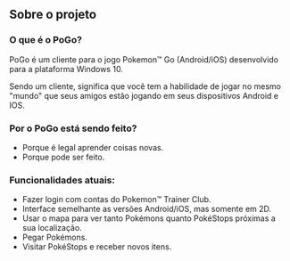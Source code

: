 ## Sobre o projeto

### O que é o PoGo?

PoGo é um cliente para o jogo Pokemon™ Go (Android/iOS) desenvolvido para a plataforma Windows 10.

Sendo um cliente, significa que você tem a habilidade de jogar no mesmo "mundo" que seus amigos estão jogando em seus dispositivos Android e IOS.

### Por o PoGo está sendo feito?
 - Porque é legal aprender coisas novas.
 - Porque pode ser feito.
 
### Funcionalidades atuais:

 - Fazer login com contas do Pokemon™ Trainer Club.
 - Interface semelhante as versões Android/iOS, mas somente em 2D.
 - Usar o mapa para ver tanto Pokémons quanto PokéStops próximas a sua localização.
 - Pegar Pokémons.
 - Visitar PokéStops e receber novos itens.
 
